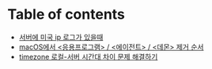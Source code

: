 # Table of contents

* [서버에 미국 ip 로그가 있을때](README.md)
* [macOS에서 <응용프로그램> / <에이전트> / <데몬> 제거 순서](page-2.md)
* [timezone 로컬-서버 시간대 차이 문제 해결하기](timezone.md)
